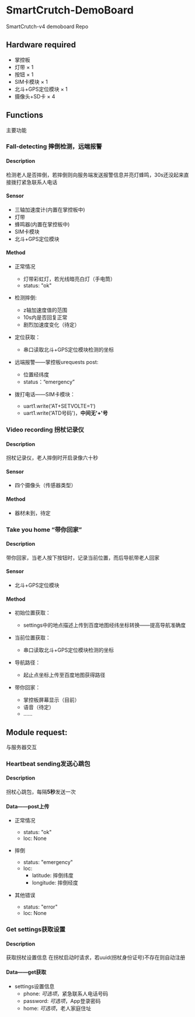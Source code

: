 # SmartCrutch-DemoBoard

SmartCrutch-v4 demoboard Repo


## Hardware required
- 掌控板
- 灯带 × 1
- 按钮 × 1
- SIM卡模块 × 1
- 北斗+GPS定位模块 × 1
- 摄像头+SD卡 × 4


## Functions
主要功能

### Fall-detecting 摔倒检测，远端报警

#### Description
检测老人是否摔倒，若摔倒则向服务端发送报警信息并亮灯蜂鸣，30s还没起来直接拨打紧急联系人电话

#### Sensor
- 三轴加速度计(内置在掌控板中)
- 灯带
- 蜂鸣器(内置在掌控板中)
- SIM卡模块
- 北斗+GPS定位模块

#### Method
- 正常情况
    - 灯带彩虹灯，若光线暗亮白灯（手电筒）
    - status: "ok"

- 检测摔倒:
    - z轴加速度值的范围
    - 10s内是否回复正常
    - 剧烈加速度变化（待定）

- 定位获取：
    - 串口读取北斗+GPS定位模块检测的坐标

- 远端报警——掌控板urequests post:
    - 位置经纬度
    - status：“emergency”

- 拨打电话——SIM卡模块：
    - uart1.write('AT+SETVOLTE=1')
    - uart1.write('ATD号码')，**中间无'+'号**


### Video recording 拐杖记录仪

#### Description
拐杖记录仪，老人摔倒时开启录像六十秒

#### Sensor
- 四个摄像头（传感器类型）

#### Method
- 器材未到，待定


### Take you home “带你回家”

#### Description
带你回家，当老人按下按钮时，记录当前位置，而后导航带老人回家

#### Sensor
- 北斗+GPS定位模块

#### Method
- 初始位置获取：
    - settings中的地点描述上传到百度地图经纬坐标转换——提高导航准确度

- 当前位置获取：
    - 串口读取北斗+GPS定位模块检测的坐标

- 导航路径：
    - 起止点坐标上传至百度地图获得路径

- 带你回家：
    - 掌控板屏幕显示（目前）
    - 语音（待定）
    - ……


## Module request:
与服务器交互

### Heartbeat sending发送心跳包

#### Description
拐杖心跳包，每隔**5秒**发送一次

#### Data——post上传
- 正常情况
    - status: "ok"
    - loc: None

- 摔倒
    - status: "emergency"
    - loc:
        - latitude: 摔倒纬度
        - longitude: 摔倒经度

- 其他错误
    - status: "error"
    - loc: None


### Get settings获取设置

#### Description
获取拐杖设置信息
在拐杖启动时请求，若uuid(拐杖身份证号)不存在则自动注册

#### Data——get获取
- settings设置信息
    - phone: *可选项*，紧急联系人电话号码
    - password: *可选项*，App登录密码
    - home: *可选项*，老人家庭住址